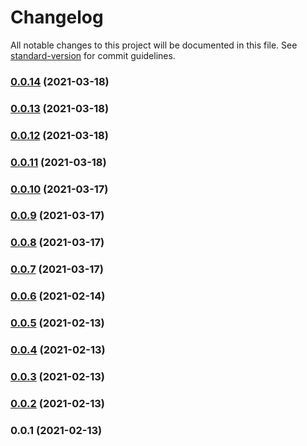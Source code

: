 # Changelog

All notable changes to this project will be documented in this file. See [standard-version](https://github.com/conventional-changelog/standard-version) for commit guidelines.

### [0.0.14](https://github.com/mbonig/rds-tools/compare/v0.0.13...v0.0.14) (2021-03-18)

### [0.0.13](https://github.com/mbonig/rds-tools/compare/v0.0.12...v0.0.13) (2021-03-18)

### [0.0.12](https://github.com/mbonig/rds-tools/compare/v0.0.11...v0.0.12) (2021-03-18)

### [0.0.11](https://github.com/mbonig/rds-tools/compare/v0.0.10...v0.0.11) (2021-03-18)

### [0.0.10](https://github.com/mbonig/rds-tools/compare/v0.0.9...v0.0.10) (2021-03-17)

### [0.0.9](https://github.com/mbonig/rds-tools/compare/v0.0.8...v0.0.9) (2021-03-17)

### [0.0.8](https://github.com/mbonig/rds-tools/compare/v0.0.7...v0.0.8) (2021-03-17)

### [0.0.7](https://github.com/mbonig/rds-tools/compare/v0.0.6...v0.0.7) (2021-03-17)

### [0.0.6](https://github.com/mbonig/rds-tools/compare/v0.0.5...v0.0.6) (2021-02-14)

### [0.0.5](https://github.com/mbonig/rds-tools/compare/v0.0.4...v0.0.5) (2021-02-13)

### [0.0.4](https://github.com/mbonig/rds-tools/compare/v0.0.3...v0.0.4) (2021-02-13)

### [0.0.3](https://github.com/mbonig/rds-tools/compare/v0.0.2...v0.0.3) (2021-02-13)

### [0.0.2](https://github.com/mbonig/rds-tools/compare/v0.0.1...v0.0.2) (2021-02-13)

### 0.0.1 (2021-02-13)
